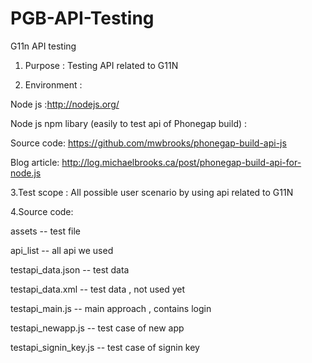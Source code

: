 PGB-API-Testing
===============

G11n API testing 

1. Purpose : Testing API related to G11N

2. Environment  :

Node js :http://nodejs.org/   

Node js npm libary (easily to test api of Phonegap build) :  

Source code: https://github.com/mwbrooks/phonegap-build-api-js    

Blog article: http://log.michaelbrooks.ca/post/phonegap-build-api-for-node.js

3.Test scope :
All possible user scenario by using api related to G11N

4.Source code: 

assets	-- test file 

api_list	-- all api we used 

testapi_data.json	-- test data 

testapi_data.xml -- test data , not used yet 

testapi_main.js	-- main approach , contains login  

testapi_newapp.js	-- test case of new app 

testapi_signin_key.js -- test case of signin key  
